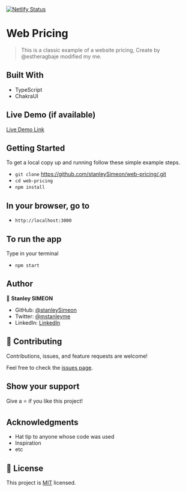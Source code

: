 [![Netlify Status](https://api.netlify.com/api/v1/badges/46f3cc6c-b8cb-4259-bd60-fb88a3b4cf3d/deploy-status)](https://app.netlify.com/sites/webpricing/deploys)
# Web Pricing

> This is a classic example of a website pricing, Create by @estheragbaje modified my me.

## Built With

- TypeScript
- ChakraUI

## Live Demo (if available)

[Live Demo Link](https://webpricing.netlify.app)


## Getting Started

To get a local copy up and running follow these simple example steps.

- `git clone` https://github.com/stanleySimeon/web-pricing/.git
- `cd web-pricing`
- `npm install`

## In your browser, go to

- `http://localhost:3000`

## To run the app

Type in your terminal

- `npm start`

## Author

👤 **Stanley SIMEON**

- GitHub: [@stanleySimeon](https://github.com/stanleySimeon)
- Twitter: [@mstanleyme](https://twitter.com/mstanleyme)
- LinkedIn: [LinkedIn](https://www.linkedin.com/in/stanleysimeon/)

## 🤝 Contributing

Contributions, issues, and feature requests are welcome!

Feel free to check the [issues page](../../issues/).

## Show your support

Give a ⭐️ if you like this project!

## Acknowledgments

- Hat tip to anyone whose code was used
- Inspiration
- etc

## 📝 License

This project is [MIT](./LICENSE) licensed.
